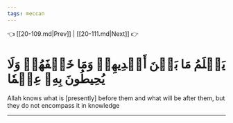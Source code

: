 ```yaml
---
tags: meccan
---
```


👈 [[20-109.md|Prev]] | [[20-111.md|Next]] 👉

# يَعۡلَمُ مَا بَيۡنَ أَيۡدِيهِمۡ وَمَا خَلۡفَهُمۡ وَلَا يُحِيطُونَ بِهِۦ عِلۡمٗا

Allah knows what is [presently] before them and what will be after them, but they do not encompass it in knowledge

---

